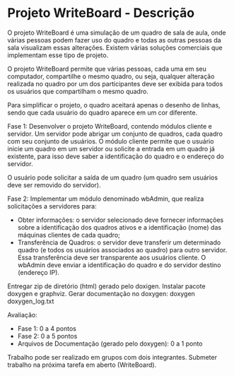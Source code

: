 # Projeto WriteBoard - Descrição

O projeto WriteBoard é uma simulação de um quadro de sala de aula, onde várias pessoas 
podem fazer uso do quadro e todas as outras pessoas da sala visualizam essas alterações. 
Existem várias soluções comerciais que implementam esse tipo de projeto.

O projeto WriteBoard permite que várias pessoas, cada uma em seu computador, compartilhe 
o mesmo quadro, ou seja, qualquer alteração realizada no quadro por um dos participantes 
deve ser exibida para todos os usuários que compartilham o mesmo quadro.

Para simplificar o projeto, o quadro aceitará apenas o desenho de linhas, sendo que cada 
usuário do quadro aparece em um cor diferente.

Fase 1: Desenvolver o projeto WriteBoard, contendo módulos cliente e servidor. 
Um servidor pode abrigar um conjunto de quadros, cada quadro com seu conjunto de usuários. 
O módulo cliente permite que o usuário inicie um quadro em um servidor ou solicite a entrada 
em um quadro já existente, para isso deve saber a identificação do quadro e o endereço do servidor.

O usuário pode solicitar a saída de um quadro (um quadro sem usuários deve ser removido do servidor).

Fase 2: Implementar um módulo denominado wbAdmin, que realiza solicitações a servidores para:
* Obter informações: o servidor selecionado deve fornecer informações sobre a identificação 
	dos quadros ativos e a identificação (nome) das máquinas clientes de cada quadro;
* Transferência de Quadros: o servidor deve transferir um determinado quadro (e todos os 
	usuários associados ao quadro) para outro servidor. Essa transferência deve ser transparente 
	aos usuários cliente. O wbAdmin deve enviar a identificação do quadro e do servidor destino (endereço IP).
	
Entregar zip de diretório (html) gerado pelo doxigen. Instalar pacote doxygen e graphviz. 
Gerar documentação no doxygen: doxygen doxygen_log.txt

Avaliação:
* Fase 1: 0 a 4 pontos
* Fase 2: 0 a 5 pontos
* Arquivos de Documentação (gerado pelo doxygen): 0 a 1 ponto

Trabalho pode ser realizado em grupos com dois integrantes. 
Submeter trabalho na próxima tarefa em aberto (WriteBoard).